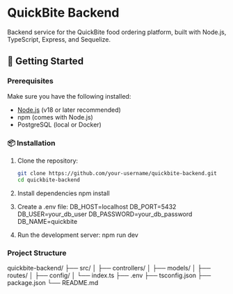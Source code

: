 # QuickBite Backend

Backend service for the QuickBite food ordering platform, built with Node.js, TypeScript, Express, and Sequelize.

## 🚀 Getting Started

### Prerequisites

Make sure you have the following installed:

- [Node.js](https://nodejs.org/) (v18 or later recommended)
- npm (comes with Node.js)
- PostgreSQL (local or Docker)

### 📦 Installation

1. Clone the repository:
    ```bash
    git clone https://github.com/your-username/quickbite-backend.git
    cd quickbite-backend

2. Install dependencies
    npm install

3. Create a .env file:
    DB_HOST=localhost
    DB_PORT=5432
    DB_USER=your_db_user
    DB_PASSWORD=your_db_password
    DB_NAME=quickbite

4. Run the development server:
    npm run dev

### Project Structure

quickbite-backend/
├── src/
│   ├── controllers/
│   ├── models/
│   ├── routes/
│   ├── config/
│   └── index.ts
├── .env
├── tsconfig.json
├── package.json
└── README.md


